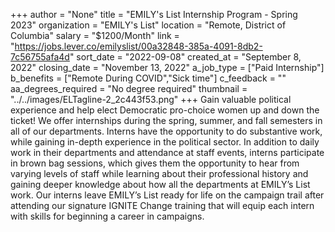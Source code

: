 +++
author = "None"
title = "EMILY's List Internship Program - Spring 2023"
organization = "EMILY's List"
location = "Remote, District of Columbia"
salary = "$1200/Month"
link = "https://jobs.lever.co/emilyslist/00a32848-385a-4091-8db2-7c56755afa4d"
sort_date = "2022-09-08"
created_at = "September 8, 2022"
closing_date = "November 13, 2022"
a_job_type = ["Paid Internship"]
b_benefits = ["Remote During COVID","Sick time"]
c_feedback = ""
aa_degrees_required = "No degree required"
thumbnail = "../../images/ELTagline-2_2c443f53.png"
+++
Gain valuable political experience and help elect Democratic pro-choice women up and down the ticket! We offer internships during the spring, summer, and fall semesters in all of our departments. Interns have the opportunity to do substantive work, while gaining in-depth experience in the political sector. In addition to daily work in their departments and attendance at staff events, interns participate in brown bag sessions, which gives them the opportunity to hear from varying levels of staff while learning about their professional history and gaining deeper knowledge about how all the departments at EMILY’s List work. Our interns leave EMILY’s List ready for life on the campaign trail after attending our signature IGNITE Change training that will equip each intern with skills for beginning a career in campaigns.